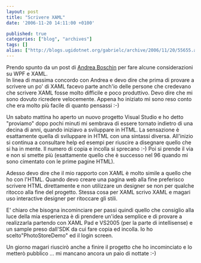 ```yaml
---
layout: post
title: "Scrivere XAML"
date: '2006-11-20 14:11:00 +0100'

published: true
categories: ["blog", "archives"]
tags: []
alias: ["http://blogs.ugidotnet.org/gabrielc/archive/2006/11/20/55655.aspx"]
---
```


<!-- more -->

<P>Prendo spunto da un post di <A href="http://blog.boschin.it/archive/2006/11/17/4701.aspx">Andrea Boschin</A> per fare alcune considerazioni su WPF e XAML.<BR>In linea di massima concordo con Andrea e devo dire che prima di provare a scrivere un po' di XAML facevo parte anch'io delle persone che credevano che scrivere XAML fosse molto difficile e poco produttivo. Devo dire che mi sono dovuto ricredere velocemente. Appena ho iniziato mi sono reso conto che era molto pi&#249; facile di quanto pensassi :-) </P>
<P>Un sabato mattina ho aperto un nuovo progetto Visual Studio e ho detto "proviamo" dopo pochi minuti mi sembrava di essere tornato indietro di una decina di anni, quando iniziavo a sviluppare in HTML. La sensazione &#232; esattamente quella di sviluppare in HTML con una sintassi diversa. All'inizio si continua a consultare help ed esempi per riuscire a disegnare quello che si ha in mente. Il numero di copia e incolla si sprecano :-) Poi si prende il via e non si smette pi&#249; (esattamente quello che &#232; successo nel 96 quando mi sono cimentato con le prime pagine HTML).</P>
<P>Adesso devo dire che il mio rapporto con XAML &#232; molto simile a quello che ho con l'HTML. Quando devo creare una pagina web alla fine preferisco scrivere HTML direttamente e non utilizzare un designer se non per qualche ritocco alla fine del progetto. Stessa cosa per XAML scrivo XAML e magari uso interactive designer per ritoccare gli stili.</P>
<P>E' chiaro che bisogna incominciare per passi quindi quello che consiglio alla luce della mia esperienza &#232; di prendere un'idea semplice e di provare a realizzarla partendo con XAML Pad e VS2005 (per la parte di intellisense) e un sample preso dall'SDK da cui fare copia ed incolla. Io ho scelto"PhotoStoreDemo" ed il login screen.</P>
<P>Un giorno magari riuscir&#242; anche a finire il progetto che ho incominciato&nbsp;e lo metter&#242; pubblico ... mi mancano ancora un paio di nottate :-)<BR></P>
